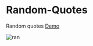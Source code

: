 # Random-Quotes
Random quotes
[Demo](https://rashomar.github.io/Random-Quotes/)

![ran](https://user-images.githubusercontent.com/29843204/29325733-124a62e2-81e9-11e7-88a9-eb33c8a0e864.png)
